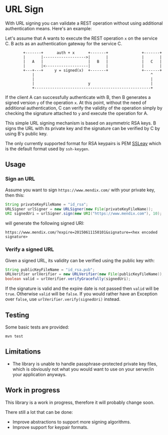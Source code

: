 # URL Sign
With URL signing you can validate a REST operation without using additional
authentication means. Here's an example:

Let's assume that A wants to execute the REST operation ```x``` on the service
C.  B acts as an authentication gateway for the service C.


```
        +-------+      auth + x      +-------+               +-------+
        |       |------------------->|       |               |       |
        |   A   |                    |   B   |               |   C   |
        |       |<-------------------|       |               |       |
        +---+---+     y = signed(x)  +-------+               +-------+
            |                                                    ^
            |                                                    |
            |                        y                           |
            +----------------------------------------------------+
```

If the client A can successfully authenticate with B, then B generates a signed
version ```y``` of the operation ```x```. At this point, without the need of
additional authentication, C can verify the validity of the operation simply by
checking the signature attached to ```y``` and execute the operation for A.

This simple URL signing mechanism is based on asymmetric RSA keys. B signs the
URL with its private key and the signature can be verified by C by using B's
public key.

The only currently supported format for RSA keypairs is  PEM
[SSLeay](http://en.wikipedia.org/wiki/SSLeay) which is the default format used
by ```ssh-keygen```.

## Usage

### Sign an URL

Assume you want to sign ```https://www.mendix.com/``` with your private key, then this:

```java
String privateKeyFileName = "id_rsa";
URLSigner urlSigner = new URLSigner(new File(privateKeyFileName));
URI signedUri = urlSigner.sign(new URI("https://www.mendix.com"), 10);
```
will generate the following signed URI:
```
https://www.mendix.com/?expire=20150611150101&signature=<hex encoded signature>
```

### Verify a signed URL

Given a signed URL, its validity can be verified using the public key with:
```java
String publicKeyFileName = "id_rsa.pub";
URLVerifier urlVerifier = new URLVerifier(new File(publicKeyFileName));
boolean valid = urlVerifier.verifyGracefully(signedUri);
```
If the signature is valid and the expire date is not passed then ```valid``` will be ```true```.
Otherwise ```valid``` will be ```false```. 
If you would rather have an Exception over ```false```, use ```urlVerifier.verify(signedUri)``` instead.

## Testing
Some basic tests are provided:

```
mvn test
```

## Limitations

- The library is unable to handle passphrase-protected private key files, which is obviously not what you would want to use on your server/in your application anyways.

## Work in progress

This library is a work in progress, therefore it will probably change soon.

There still a lot that can be done:

- Improve abstractions to support more signing algorithms.
- Improve support for keypair formats.
